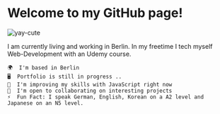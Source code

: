 # Welcome to my GitHub page!

![yay-cute](https://github.com/Maibyouka/Maibyouka/assets/125080981/9f0b04db-7e7b-49f2-a4a1-e1d625e11d60)

I am currently living and working in Berlin. In my freetime I tech myself Web-Development with an Udemy course. 

    🌍  I'm based in Berlin
    🖥️  Portfolio is still in progress .. 
    🧠  I'm improving my skills with JavaScript right now
    🤝  I'm open to collaborating on interesting projects
    ⚡  Fun Fact: I speak German, English, Korean on a A2 level and Japanese on an N5 level. 
